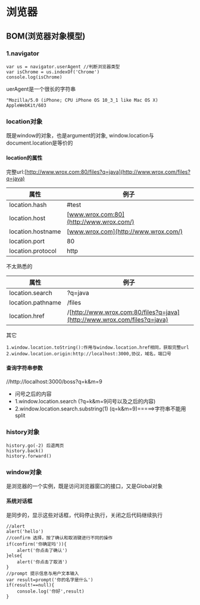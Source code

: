 # 浏览器

## BOM(浏览器对象模型)

### 1.navigator

```
var us = navigator.userAgent //判断浏览器类型
var isChrome = us.indexOf('Chrome')
console.log(isChrome)
```

uerAgent是一个很长的字符串

```
"Mozilla/5.0 (iPhone; CPU iPhone OS 10_3_1 like Mac OS X) AppleWebKit/603
```

### location对象

既是window的对象，也是argument的对象, window.location与document.location是等价的

#### location的属性

完整url:[http://www.wrox.com:80/files?q=java](http://www.wrox.com/files?q=java)

| 属性              | 例子                                    |
| ----------------- | --------------------------------------- |
| location.hash     | #test                                   |
| location.host     | [www.wrox.com:80](http://www.wrox.com/) |
| location.hostname | [www.wrox.com](http://www.wrox.com/)    |
| location.port     | 80                                      |
| location.protocol | http                                    |

不太熟悉的

| 属性              | 例子                                                         |
| ----------------- | ------------------------------------------------------------ |
| location.search   | ?q=java                                                      |
| location.pathname | /files                                                       |
| location.href     | /[http://www.wrox.com:80/files?q=java](http://www.wrox.com/files?q=java) |

其它

```
1.window.location.toString():作用与window.location.href相同，获取完整url
2.window.location.origin:http://localhost:3000,协议，域名，端口号
```

#### 查询字符串参数

//http://localhost:3000/boss?q=k&m=9

- 问号之后的内容
- 1.window.location.search (?q=k&m=9问号以及之后的内容)
- 2.window.location.search.substring(1) (q=k&m=9)=====>字符串不能用split

### history对象

```
history.go(-2) 后退两页
history.back()
history.forward()
```

### window对象

是浏览器的一个实例，既是访问浏览器窗口的接口，又是Global对象

#### 系统对话框

是同步的，显示这些对话框，代码停止执行，关闭之后代码继续执行

```
//alert
alert('hello')
//confirm 选择，按了确认和取消键进行不同的操作
if(confirm('你确定吗')){
    alert('你点击了确认')
}else{
    alert('你点击了取消')
}
//prompt 提示信息与用户文本输入
var result=prompt('你的名字是什么')
if(result!==null){
    console.log('你好',result)
}
```

### 